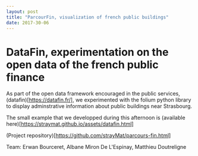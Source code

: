 ```yaml
---
layout: post
title: "ParcourFin, visualization of french public buildings"
date: 2017-30-06
---
```


# DataFin, experimentation on the open data of the french public finance

As part of the open data framework encouraged in the public services, (datafin)[https://datafin.fr/], we experimented with the folium python library to display adminstrative information about public buildings near Strasbourg.

The small example that we developped during this afternoon is (available here)[https://straymat.github.io/assets/datafin.html]

(Project repository)[https://github.com/strayMat/parcours-fin.html]

Team: Erwan Bourceret, Albane Miron De L'Espinay, Matthieu Doutreligne
